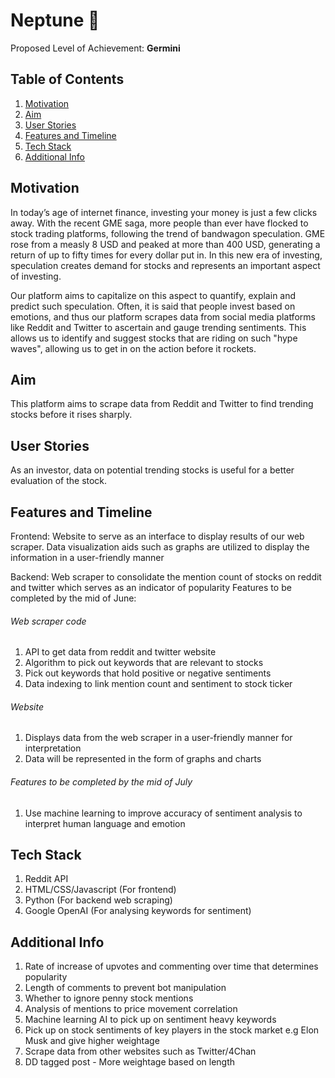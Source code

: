 # Neptune :rocket:

Proposed Level of Achievement: **Germini**

## Table of Contents
1. [Motivation](https://github.com/ykwei7/stockscraper/blob/main/README.md#motivation)
2. [Aim](https://github.com/ykwei7/stockscraper/blob/main/README.md#aim)
3. [User Stories](https://github.com/ykwei7/stockscraper/blob/main/README.md#user-stories)
4. [Features and Timeline](https://github.com/ykwei7/stockscraper/blob/main/README.md#features-and-timeline)
5. [Tech Stack](https://github.com/ykwei7/stockscraper/blob/main/README.md#tech-stack)
6. [Additional Info](https://github.com/ykwei7/stockscraper/blob/main/README.md#additional-info)


## Motivation
In today’s age of internet finance, investing your money is just a few clicks away. With the recent GME saga, more people than ever have flocked to stock trading platforms, following the trend of bandwagon speculation. GME rose from a measly 8 USD and peaked at more than 400 USD, generating a return of up to fifty times for every dollar put in.
In this new era of investing, speculation creates demand for stocks and represents an important aspect of investing. 

Our platform aims to capitalize on this aspect to quantify, explain and predict such speculation.  Often, it is said that people invest based on emotions, and thus our platform scrapes data from social media platforms like Reddit and Twitter to ascertain and gauge trending sentiments. This allows us to identify and suggest stocks that are riding on such "hype waves", allowing us to get in on the action before it rockets.

## Aim
This platform aims to scrape data from Reddit and Twitter to find trending stocks before it rises sharply. 


## User Stories
As an investor, data on potential trending stocks is useful for a better evaluation of the stock.

## Features and Timeline

Frontend: Website to serve as an interface to display results of our web scraper. Data visualization aids such as graphs are utilized to display the information in a user-friendly manner

Backend: Web scraper to consolidate the mention count of stocks on reddit and twitter which serves as an indicator of popularity
Features to be completed by the mid of June:
 
###### Web scraper code

1. API to get data from reddit and twitter website
2. Algorithm to pick out keywords that are relevant to stocks
3. Pick out keywords that hold positive or negative sentiments
4. Data indexing to link mention count and sentiment to stock ticker
 
###### Website

1. Displays data from the web scraper in a user-friendly manner for interpretation
2. Data will be represented in the form of graphs and charts 
 
###### Features to be completed by the mid of July      
1. Use machine learning to improve accuracy of sentiment analysis to interpret human language and emotion
 
## Tech Stack
1. Reddit API
2. HTML/CSS/Javascript (For frontend)
3. Python (For backend web scraping)
4. Google OpenAI (For analysing keywords for sentiment)

## Additional Info
1. Rate of increase of upvotes and commenting over time that determines popularity
2. Length of comments to prevent bot manipulation 
3. Whether to ignore penny stock mentions  
4. Analysis of mentions to price movement correlation 
5. Machine learning AI to pick up on sentiment heavy keywords  
6. Pick up on stock sentiments of key players in the stock market e.g Elon Musk and give higher weightage  
7. Scrape data from other websites such as Twitter/4Chan 
8. DD tagged post - More weightage based on length 






